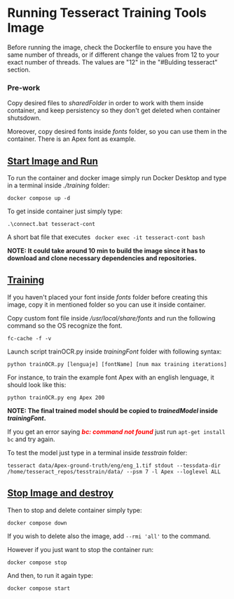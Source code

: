# <b>Running Tesseract Training Tools Image</b>
Before running the image, check the Dockerfile to ensure you have the same number of threads, or if different change the values from 12 to your
exact number of threads. The values are "12" in the "#Bulding tesseract" section.

### Pre-work 
Copy desired files to _sharedFolder_ in order to work with them inside container, and keep persistency so they don't get deleted when container shutsdown.

Moreover, copy desired fonts inside _fonts_ folder, so you can use them in the container. There is an Apex font as example.

## <u>Start Image and Run</u>
To run the container and docker image simply run Docker Desktop and type in a terminal inside _./training_ folder:

```
docker compose up -d
```

To get inside container just simply type:

```
.\connect.bat tesseract-cont
```

A short bat file that executes ``` docker exec -it tesseract-cont bash```


**NOTE: It could take around 10 min to build the image since it has to download and clone necessary dependencies and repositories.**

<!--- 
It clones everything at the same time so you can check if has finished using ```git status```  inside each repo folder in tesseract_repos.

- <b>tesseract</b> should show next message:

  <font color="red">HEAD detached at</font> 5.2.0 

- <b>tesstrain</b> should show next message:

  <font color="red">HEAD detached at</font> 43ff100 

- <b>langdata_lstm</b> should show next message:

  On branch main. Your branch is up to date with 'origin/main'.

  nothing to commit, working tree clean

- <b>tessdata_best</b> should show next message:

  On branch main. Your branch is up to date with 'origin/main'.

  nothing to commit, working tree clean

Otherwise, wait until those messages show up.
--->

## <u>Training</u>

If you haven't placed your font inside _fonts_ folder before creating this image, copy it in mentioned folder so you can use it inside container.

Copy custom font file inside _/usr/local/share/fonts_ and run the following command so the OS recognize the font.
```
fc-cache -f -v
```

Launch script trainOCR.py inside _trainingFont_ folder with following syntax:

``` 
python trainOCR.py [lenguaje] [fontName] [num max training iterations]
```

For instance, to train the example font Apex with an english lenguage, it should look like this:

``` 
python trainOCR.py eng Apex 200
```

**NOTE: The final trained model should be copied to _trainedModel_ inside _trainingFont_.**

<!---Copy desired lenguage traineddata to tesseract/tessdata/

Create ground-truth for desired custom font using python script.

Go to tesstrain and run with custom font and number of iterations (i.e we use Apex name font):

```
TESSDATA_PREFIX=../tesseract/tessdata make training MODEL_NAME=Apex START_MODEL=eng TESSDATA=../tesseract/tessdata MAX_ITERATIONS=100
```-->

If you get an error saying ***<span style="color:red;">bc: command not found</span>*** just run ```apt-get install bc``` and try again. 

To test the model just type in a terminal inside _tesstrain_ folder: 

```
tesseract data/Apex-ground-truth/eng/eng_1.tif stdout --tessdata-dir /home/tesseract_repos/tesstrain/data/ --psm 7 -l Apex --loglevel ALL
```

## <u>Stop Image and destroy</u>
Then to stop and delete container simply type:

```
docker compose down
```

If you wish to delete also the image, add ```--rmi 'all'``` to the command.

However if you just want to stop the container run:

```
docker compose stop
```

And then, to run it again type:

```
docker compose start
```

